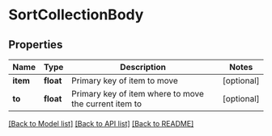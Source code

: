 # SortCollectionBody

## Properties
Name | Type | Description | Notes
------------ | ------------- | ------------- | -------------
**item** | **float** | Primary key of item to move | [optional] 
**to** | **float** | Primary key of item where to move the current item to | [optional] 

[[Back to Model list]](../README.md#documentation-for-models) [[Back to API list]](../README.md#documentation-for-api-endpoints) [[Back to README]](../README.md)

